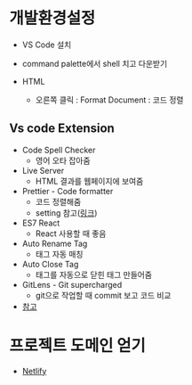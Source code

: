 # 개발환경설정

- VS Code 설치



- command palette에서 shell 치고 다운받기

- HTML
  - 오른쪽 클릭 : Format Document : 코드 정렬



## Vs code Extension

- Code Spell Checker
  - 영어 오타 잡아줌
- Live Server
  - HTML 결과를 웹페이지에 보여줌
- Prettier - Code formatter
  - 코드 정렬해줌
  - setting 참고([링크](https://niceit.tistory.com/379))
- ES7 React
  - React 사용할 때 좋음
- Auto Rename Tag
  - 태그 자동 매칭
- Auto Close Tag
  - 태그를 자동으로 닫힌 태그 만들어줌
- GitLens - Git supercharged
  - git으로 작업할 때 commit 보고 코드 비교
- [참고](https://velog.io/@skyepodium/%EB%82%B4-%EC%B5%9C%EC%95%A0-VS-Code-%ED%99%95%EC%9E%A5-%ED%94%84%EB%A1%9C%EA%B7%B8%EB%9E%A8)



# 프로젝트 도메인 얻기

- [Netlify](https://www.netlify.com/)